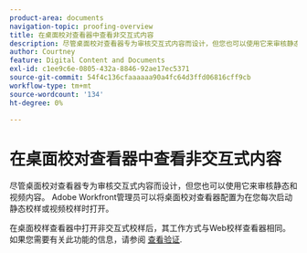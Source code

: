 ```yaml
---
product-area: documents
navigation-topic: proofing-overview
title: 在桌面校对查看器中查看非交互式内容
description: 尽管桌面校对查看器专为审核交互式内容而设计，但您也可以使用它来审核静态和视频内容。 Adobe Workfront管理员可以将桌面校对查看器配置为在您每次启动静态校样或视频校样时打开。
author: Courtney
feature: Digital Content and Documents
exl-id: c1ee9c6e-0805-432a-8846-92ae17ec5371
source-git-commit: 54f4c136cfaaaaaa90a4fc64d3ffd06816cff9cb
workflow-type: tm+mt
source-wordcount: '134'
ht-degree: 0%

---
```


# 在桌面校对查看器中查看非交互式内容

尽管桌面校对查看器专为审核交互式内容而设计，但您也可以使用它来审核静态和视频内容。 Adobe Workfront管理员可以将桌面校对查看器配置为在您每次启动静态校样或视频校样时打开。

在桌面校样查看器中打开非交互式校样后，其工作方式与Web校样查看器相同。 如果您需要有关此功能的信息，请参阅 [查看验证](../../../review-and-approve-work/proofing/reviewing-proofs-within-workfront/review-a-proof/review-a-proof.md).
